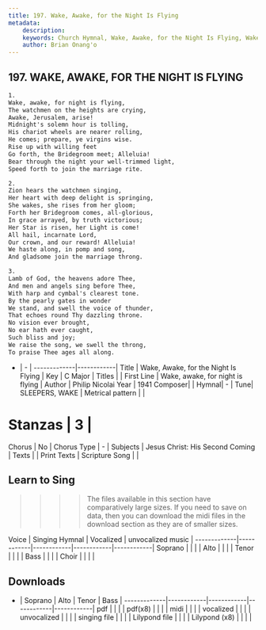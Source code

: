 ```yaml
---
title: 197. Wake, Awake, for the Night Is Flying
metadata:
    description: 
    keywords: Church Hymnal, Wake, Awake, for the Night Is Flying, Wake, awake, for night is flying, 
    author: Brian Onang'o
---
```



## 197. WAKE, AWAKE, FOR THE NIGHT IS FLYING

```txt
1.
Wake, awake, for night is flying,
The watchmen on the heights are crying,
Awake, Jerusalem, arise!
Midnight's solemn hour is tolling,
His chariot wheels are nearer rolling,
He comes; prepare, ye virgins wise.
Rise up with willing feet
Go forth, the Bridegroom meet; Alleluia!
Bear through the night your well-trimmed light,
Speed forth to join the marriage rite.

2.
Zion hears the watchmen singing,
Her heart with deep delight is springing,
She wakes, she rises from her gloom;
Forth her Bridegroom comes, all-glorious,
In grace arrayed, by truth victorious;
Her Star is risen, her Light is come!
All hail, incarnate Lord,
Our crown, and our reward! Alleluia!
We haste along, in pomp and song,
And gladsome join the marriage throng.

3.
Lamb of God, the heavens adore Thee,
And men and angels sing before Thee,
With harp and cymbal's clearest tone.
By the pearly gates in wonder
We stand, and swell the voice of thunder,
That echoes round Thy dazzling throne.
No vision ever brought,
No ear hath ever caught,
Such bliss and joy;
We raise the song, we swell the throng,
To praise Thee ages all along.

```

- |   -  |
-------------|------------|
Title | Wake, Awake, for the Night Is Flying |
Key | C Major |
Titles |  |
First Line | Wake, awake, for night is flying |
Author | Philip Nicolai
Year | 1941
Composer|  |
Hymnal|  - |
Tune| SLEEPERS, WAKE |
Metrical pattern | |
# Stanzas | 3 |
Chorus | No |
Chorus Type | - |
Subjects | Jesus Christ: His Second Coming |
Texts |  |
Print Texts | 
Scripture Song |  |
  
## Learn to Sing

>>>> The files available in this section have comparatively large sizes. If you need to save on data, then you can download the midi files in the download section as they are of smaller sizes.

Voice |  Singing Hymnal | Vocalized | unvocalized music |
-------------|------------|------------|------------|------------|
Soprano | | | |
Alto | | | |
Tenor | | | |
Bass | | | |
Choir | | | |

## Downloads

- |  Soprano | Alto | Tenor | Bass |
-------------|------------|------------|------------|------------|
pdf | | | |
pdf(x8) | | | |
midi | | | |
vocalized | | | |
unvocalized | | | |
singing file | | | |
Lilypond file | | | |
Lilypond (x8) | | | |
  